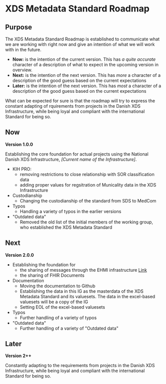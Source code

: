 # XDS Metadata Standard Roadmap

## Purpose

The XDS Metadata Standard Roadmap is established to communicate what we are working with right now and give an intention of what we will work with in the future.

- **Now:** is the intention of the current version. This has *a quite accurate* character of a description of what to expect in the upcoming version in overview.
- **Next:** is the intention of the next version. This has *more* a character of a description of the good guess based on the current expectations
- **Later:** is the intention of the next version. This has *most* a character of a description of the good guess based on the current expectations

What can be expected for sure is that the roadmap will try to express the constant adapting of rquirements from projects in the Danish XDS Infrastructure, while being loyal and compliant with the international Standard for being so. 

## Now

**Version 1.0.0**

Establishing the core foundation for actual projects using the National Danish XDS Infrastructure, *[Current name of the Infrastructure]*.

- KIH PRO: 
    - removing restrictions to close relationship with SOR classification data
    - adding proper values for regsitration of Municality data in the XDS Infrastructure
- Custodianship
    - Changing the custodianship of the standard from SDS to MedCom
- Typos
    - Handling a variety of typos in the earlier versions
- "Outdated data"
    - Removed the old list of the initial members of the working group, who established the XDS Metadata Standard

## Next

**Version 2.0.0**

- Establishing the foundation for 
    - the sharing of messages through the EHMI infrastructure [Link](https://medcomdk.github.io/ehmi/)
    - the sharing of FHIR Documents 
- Documentation
    - Moving the documentation to Github
    - Establishing the data in this IG as the masterdata of the XDS Metadata Standard and its valuesets. The data in the excel-based valuesets will be a copy of the IG
    - Setting EOL of the excel-based valuesets
- Typos
    - Further handling of a variety of typos
- "Outdated data"
    - Further handling of a variety of "Outdated data"

## Later

**Version 2++**

Constantly adapting to the requirements from projects in the Danish XDS Infrastructure, while being loyal and compliant with the international Standard for being so. 

